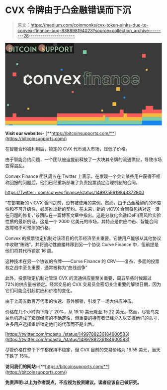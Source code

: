 # CVX 令牌由于凸金融错误而下沉

> 原文：<https://medium.com/coinmonks/cvx-token-sinks-due-to-convex-finance-bug-838898f94023?source=collection_archive---------28----------------------->

![](img/c79726d742130ea5d941177e74053a48.png)

**Visit our website:-** [**https://bitcoinsupports.com/**](https://bitcoinsupports.com/)

在智能合约被利用后，锁定的 CVX 代币涌入市场，压低了价格。

由于智能合约问题，一个团队被迫提前释放了一大块其令牌的流通供应，导致市场变得混乱。

Convex Finance 团队周五在 Twitter 上表示，在发现一个会让某些用户获得不相称回报的问题后，他们已经重新部署了负责投票锁定治理机制的合同。

[https://Twitter . com/convex finance/status/1499759919943372800](https://twitter.com/ConvexFinance/status/1499759919943372800)

“在部署新的 vlCVX 合同之前，没有被使用的实例。然而，由于凸金融契约的不变性和不可升级性，必须推出新的契约。在未来，新的 vlCVX 合同将包括对这一潜在问题的修复，”该团队在一篇博客文章中指出。这是分散化金融(DeFi)高风险实验性质的最新例证，这是一个 2000 亿美元的市场，其特点是供应冲击、智能合同故障和不可预测的价格。

Convex 的投票锁定机制对该项目的代币经济至关重要，它使用户能够从其他协议中收取“贿赂”，并将流动性直接转移到另一个协议 Curve Finance 中，但前提是他们将其代币锁定 16 周。

这种技术在另一个协议的令牌——Curve Finance 的 CRV——复杂、多面的投票权之战中至关重要，通常被称为“曲线战争”

此外，投票锁定机制对管理 CVX 的流通供应量至关重要，周五早些时候超过 72%的供应量被锁定。经常交易的 CVX 交易员会密切关注重要的解锁日期，因为它们可能会引起供应和价格的变化。

由于上周五数百万代币的快速、意外解锁，引发了一场大供应冲击。

价格在几个小时内下降了 20%，从 19.10 美元降至 15.22 美元。然而，尽管乌克兰危机造成了宏观经济的不确定性，但重要的持有者已经介入以支撑他们的头寸，许多用户选择重新锁定他们的代币而不是出售。

[https://twitter.com/mcasto_/status/1499788236184600583](https://twitter.com/mcasto_/status/1499788236184600583)

尽管价格在整个下午都保持不稳定，但 CVX 目前的交易价格为 16.55 美元，当天下跌了 15%。

**访问我们的网站:-**[**https://bitcoinsupports.com/**](https://bitcoinsupports.com/)

**免责声明:以上为作者观点，不应视为投资建议。读者应该自己做研究。**